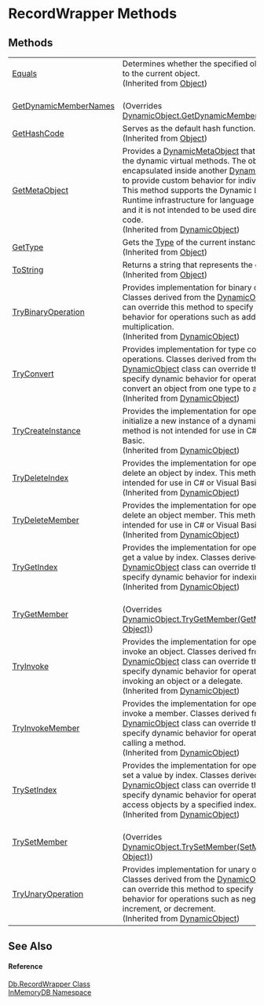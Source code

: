 # RecordWrapper Methods




## Methods
<table>
<tr>
<td><a href="https://learn.microsoft.com/dotnet/api/system.object.equals#system-object-equals(system-object)" target="_blank" rel="noopener noreferrer">Equals</a></td>
<td>Determines whether the specified object is equal to the current object.<br />(Inherited from <a href="https://learn.microsoft.com/dotnet/api/system.object" target="_blank" rel="noopener noreferrer">Object</a>)</td></tr>
<tr>
<td><a href="65ba6244-f400-00fb-fa11-29bd6e3c94df">GetDynamicMemberNames</a></td>
<td><br />(Overrides <a href="https://learn.microsoft.com/dotnet/api/system.dynamic.dynamicobject.getdynamicmembernames#system-dynamic-dynamicobject-getdynamicmembernames" target="_blank" rel="noopener noreferrer">DynamicObject.GetDynamicMemberNames()</a>)</td></tr>
<tr>
<td><a href="https://learn.microsoft.com/dotnet/api/system.object.gethashcode#system-object-gethashcode" target="_blank" rel="noopener noreferrer">GetHashCode</a></td>
<td>Serves as the default hash function.<br />(Inherited from <a href="https://learn.microsoft.com/dotnet/api/system.object" target="_blank" rel="noopener noreferrer">Object</a>)</td></tr>
<tr>
<td><a href="https://learn.microsoft.com/dotnet/api/system.dynamic.dynamicobject.getmetaobject#system-dynamic-dynamicobject-getmetaobject(system-linq-expressions-expression)" target="_blank" rel="noopener noreferrer">GetMetaObject</a></td>
<td>Provides a <a href="https://learn.microsoft.com/dotnet/api/system.dynamic.dynamicmetaobject" target="_blank" rel="noopener noreferrer">DynamicMetaObject</a> that dispatches to the dynamic virtual methods. The object can be encapsulated inside another <a href="https://learn.microsoft.com/dotnet/api/system.dynamic.dynamicmetaobject" target="_blank" rel="noopener noreferrer">DynamicMetaObject</a> to provide custom behavior for individual actions. This method supports the Dynamic Language Runtime infrastructure for language implementers and it is not intended to be used directly from your code.<br />(Inherited from <a href="https://learn.microsoft.com/dotnet/api/system.dynamic.dynamicobject" target="_blank" rel="noopener noreferrer">DynamicObject</a>)</td></tr>
<tr>
<td><a href="https://learn.microsoft.com/dotnet/api/system.object.gettype#system-object-gettype" target="_blank" rel="noopener noreferrer">GetType</a></td>
<td>Gets the <a href="https://learn.microsoft.com/dotnet/api/system.type" target="_blank" rel="noopener noreferrer">Type</a> of the current instance.<br />(Inherited from <a href="https://learn.microsoft.com/dotnet/api/system.object" target="_blank" rel="noopener noreferrer">Object</a>)</td></tr>
<tr>
<td><a href="https://learn.microsoft.com/dotnet/api/system.object.tostring#system-object-tostring" target="_blank" rel="noopener noreferrer">ToString</a></td>
<td>Returns a string that represents the current object.<br />(Inherited from <a href="https://learn.microsoft.com/dotnet/api/system.object" target="_blank" rel="noopener noreferrer">Object</a>)</td></tr>
<tr>
<td><a href="https://learn.microsoft.com/dotnet/api/system.dynamic.dynamicobject.trybinaryoperation#system-dynamic-dynamicobject-trybinaryoperation(system-dynamic-binaryoperationbinder-system-object-system-object@)" target="_blank" rel="noopener noreferrer">TryBinaryOperation</a></td>
<td>Provides implementation for binary operations. Classes derived from the <a href="https://learn.microsoft.com/dotnet/api/system.dynamic.dynamicobject" target="_blank" rel="noopener noreferrer">DynamicObject</a> class can override this method to specify dynamic behavior for operations such as addition and multiplication.<br />(Inherited from <a href="https://learn.microsoft.com/dotnet/api/system.dynamic.dynamicobject" target="_blank" rel="noopener noreferrer">DynamicObject</a>)</td></tr>
<tr>
<td><a href="https://learn.microsoft.com/dotnet/api/system.dynamic.dynamicobject.tryconvert#system-dynamic-dynamicobject-tryconvert(system-dynamic-convertbinder-system-object@)" target="_blank" rel="noopener noreferrer">TryConvert</a></td>
<td>Provides implementation for type conversion operations. Classes derived from the <a href="https://learn.microsoft.com/dotnet/api/system.dynamic.dynamicobject" target="_blank" rel="noopener noreferrer">DynamicObject</a> class can override this method to specify dynamic behavior for operations that convert an object from one type to another.<br />(Inherited from <a href="https://learn.microsoft.com/dotnet/api/system.dynamic.dynamicobject" target="_blank" rel="noopener noreferrer">DynamicObject</a>)</td></tr>
<tr>
<td><a href="https://learn.microsoft.com/dotnet/api/system.dynamic.dynamicobject.trycreateinstance#system-dynamic-dynamicobject-trycreateinstance(system-dynamic-createinstancebinder-system-object()-system-object@)" target="_blank" rel="noopener noreferrer">TryCreateInstance</a></td>
<td>Provides the implementation for operations that initialize a new instance of a dynamic object. This method is not intended for use in C# or Visual Basic.<br />(Inherited from <a href="https://learn.microsoft.com/dotnet/api/system.dynamic.dynamicobject" target="_blank" rel="noopener noreferrer">DynamicObject</a>)</td></tr>
<tr>
<td><a href="https://learn.microsoft.com/dotnet/api/system.dynamic.dynamicobject.trydeleteindex#system-dynamic-dynamicobject-trydeleteindex(system-dynamic-deleteindexbinder-system-object())" target="_blank" rel="noopener noreferrer">TryDeleteIndex</a></td>
<td>Provides the implementation for operations that delete an object by index. This method is not intended for use in C# or Visual Basic.<br />(Inherited from <a href="https://learn.microsoft.com/dotnet/api/system.dynamic.dynamicobject" target="_blank" rel="noopener noreferrer">DynamicObject</a>)</td></tr>
<tr>
<td><a href="https://learn.microsoft.com/dotnet/api/system.dynamic.dynamicobject.trydeletemember#system-dynamic-dynamicobject-trydeletemember(system-dynamic-deletememberbinder)" target="_blank" rel="noopener noreferrer">TryDeleteMember</a></td>
<td>Provides the implementation for operations that delete an object member. This method is not intended for use in C# or Visual Basic.<br />(Inherited from <a href="https://learn.microsoft.com/dotnet/api/system.dynamic.dynamicobject" target="_blank" rel="noopener noreferrer">DynamicObject</a>)</td></tr>
<tr>
<td><a href="https://learn.microsoft.com/dotnet/api/system.dynamic.dynamicobject.trygetindex#system-dynamic-dynamicobject-trygetindex(system-dynamic-getindexbinder-system-object()-system-object@)" target="_blank" rel="noopener noreferrer">TryGetIndex</a></td>
<td>Provides the implementation for operations that get a value by index. Classes derived from the <a href="https://learn.microsoft.com/dotnet/api/system.dynamic.dynamicobject" target="_blank" rel="noopener noreferrer">DynamicObject</a> class can override this method to specify dynamic behavior for indexing operations.<br />(Inherited from <a href="https://learn.microsoft.com/dotnet/api/system.dynamic.dynamicobject" target="_blank" rel="noopener noreferrer">DynamicObject</a>)</td></tr>
<tr>
<td><a href="637fd112-2b60-8f05-82ee-0168d965856e">TryGetMember</a></td>
<td><br />(Overrides <a href="https://learn.microsoft.com/dotnet/api/system.dynamic.dynamicobject.trygetmember#system-dynamic-dynamicobject-trygetmember(system-dynamic-getmemberbinder-system-object@)" target="_blank" rel="noopener noreferrer">DynamicObject.TryGetMember(GetMemberBinder, Object)</a>)</td></tr>
<tr>
<td><a href="https://learn.microsoft.com/dotnet/api/system.dynamic.dynamicobject.tryinvoke#system-dynamic-dynamicobject-tryinvoke(system-dynamic-invokebinder-system-object()-system-object@)" target="_blank" rel="noopener noreferrer">TryInvoke</a></td>
<td>Provides the implementation for operations that invoke an object. Classes derived from the <a href="https://learn.microsoft.com/dotnet/api/system.dynamic.dynamicobject" target="_blank" rel="noopener noreferrer">DynamicObject</a> class can override this method to specify dynamic behavior for operations such as invoking an object or a delegate.<br />(Inherited from <a href="https://learn.microsoft.com/dotnet/api/system.dynamic.dynamicobject" target="_blank" rel="noopener noreferrer">DynamicObject</a>)</td></tr>
<tr>
<td><a href="https://learn.microsoft.com/dotnet/api/system.dynamic.dynamicobject.tryinvokemember#system-dynamic-dynamicobject-tryinvokemember(system-dynamic-invokememberbinder-system-object()-system-object@)" target="_blank" rel="noopener noreferrer">TryInvokeMember</a></td>
<td>Provides the implementation for operations that invoke a member. Classes derived from the <a href="https://learn.microsoft.com/dotnet/api/system.dynamic.dynamicobject" target="_blank" rel="noopener noreferrer">DynamicObject</a> class can override this method to specify dynamic behavior for operations such as calling a method.<br />(Inherited from <a href="https://learn.microsoft.com/dotnet/api/system.dynamic.dynamicobject" target="_blank" rel="noopener noreferrer">DynamicObject</a>)</td></tr>
<tr>
<td><a href="https://learn.microsoft.com/dotnet/api/system.dynamic.dynamicobject.trysetindex#system-dynamic-dynamicobject-trysetindex(system-dynamic-setindexbinder-system-object()-system-object)" target="_blank" rel="noopener noreferrer">TrySetIndex</a></td>
<td>Provides the implementation for operations that set a value by index. Classes derived from the <a href="https://learn.microsoft.com/dotnet/api/system.dynamic.dynamicobject" target="_blank" rel="noopener noreferrer">DynamicObject</a> class can override this method to specify dynamic behavior for operations that access objects by a specified index.<br />(Inherited from <a href="https://learn.microsoft.com/dotnet/api/system.dynamic.dynamicobject" target="_blank" rel="noopener noreferrer">DynamicObject</a>)</td></tr>
<tr>
<td><a href="a289368f-80b0-5a5d-cd64-b04123246482">TrySetMember</a></td>
<td><br />(Overrides <a href="https://learn.microsoft.com/dotnet/api/system.dynamic.dynamicobject.trysetmember#system-dynamic-dynamicobject-trysetmember(system-dynamic-setmemberbinder-system-object)" target="_blank" rel="noopener noreferrer">DynamicObject.TrySetMember(SetMemberBinder, Object)</a>)</td></tr>
<tr>
<td><a href="https://learn.microsoft.com/dotnet/api/system.dynamic.dynamicobject.tryunaryoperation#system-dynamic-dynamicobject-tryunaryoperation(system-dynamic-unaryoperationbinder-system-object@)" target="_blank" rel="noopener noreferrer">TryUnaryOperation</a></td>
<td>Provides implementation for unary operations. Classes derived from the <a href="https://learn.microsoft.com/dotnet/api/system.dynamic.dynamicobject" target="_blank" rel="noopener noreferrer">DynamicObject</a> class can override this method to specify dynamic behavior for operations such as negation, increment, or decrement.<br />(Inherited from <a href="https://learn.microsoft.com/dotnet/api/system.dynamic.dynamicobject" target="_blank" rel="noopener noreferrer">DynamicObject</a>)</td></tr>
</table>

## See Also


#### Reference
<a href="15d1f56f-3dc8-30e2-1769-44c8b9a97dea">Db.RecordWrapper Class</a>  
<a href="044e8d7f-0f94-a8b4-bd65-529f6359fdf7">InMemoryDB Namespace</a>  
